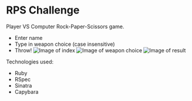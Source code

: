 # RPS Challenge

Player VS Computer Rock-Paper-Scissors game.

- Enter name
- Type in weapon choice (case insensitive)
- Throw!
![Image of index](https://github.com/rorymcgit/rps-challenge/blob/master/RPS_index.png)
![Image of weapon choice](https://github.com/rorymcgit/rps-challenge/blob/master/RPS_weaponchoice.png)
![Image of result](https://github.com/rorymcgit/rps-challenge/blob/master/RPS_result.png)

Technologies used:
- Ruby
- RSpec
- Sinatra
- Capybara
